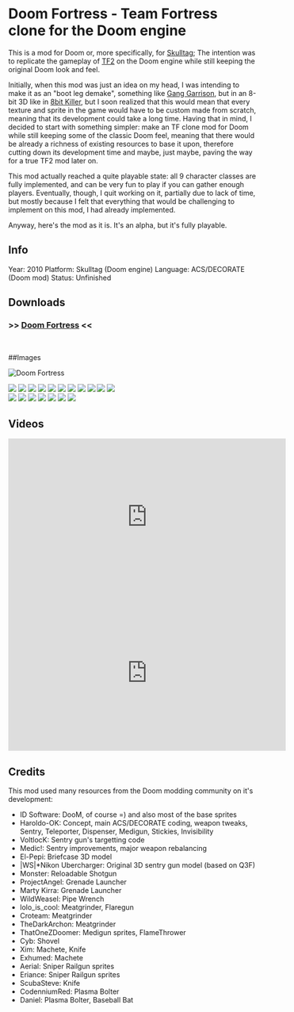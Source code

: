 # Doom Fortress - Team Fortress clone for the Doom engine

This is a mod for Doom or, more specifically, for [Skulltag]; The intention was to replicate the gameplay of [TF2] on the Doom engine while still keeping the original Doom look and feel.

Initially, when this mod was just an idea on my head, I was intending to make it as an "boot leg demake", something like [Gang Garrison], but in an 8-bit 3D like in [8bit Killer], but I soon realized that this would mean that every texture and sprite in the game would have to be custom made from scratch, meaning that its development could take a long time. Having that in mind, I decided to start with something simpler: make an TF clone mod for Doom while still keeping some of the classic Doom feel, meaning that there would be already a richness of existing resources to base it upon, therefore cutting down its development time and maybe, just maybe, paving the way for a true TF2 mod later on. 

This mod actually reached a quite playable state: all 9 character classes are fully implemented, and can be very fun to play if you can gather enough players. Eventually, though, I quit working on it, partially due to lack of time, but mostly because I felt that everything that would be challenging to implement on this mod, I had already implemented.

Anyway, here's the mod as it is. It's an alpha, but it's fully playable.

## Info
Year: 2010
Platform: Skulltag (Doom engine)
Language: ACS/DECORATE (Doom mod)
Status: Unfinished

## Downloads
### >> [Doom Fortress](/downloads/doomfortress.alpha.r112.zip "Download Doom Fortress") <<
<br>

##Images

![Doom Fortress](/doom-fortress-skulltag-mod/DF-Logo.png)

<div class="ContentFlow">
	<div class="flow">
		<img class="item" src="/doom-fortress-skulltag-mod/CMD0A1.png" />
		<img class="item" src="/doom-fortress-skulltag-mod/COMMA1.png" />
		<img class="item" src="/doom-fortress-skulltag-mod/COWBA1.png" />
		<img class="item" src="/doom-fortress-skulltag-mod/D64GA1.png" />
		<img class="item" src="/doom-fortress-skulltag-mod/DEMOA1.png" />
		<img class="item" src="/doom-fortress-skulltag-mod/GO99A1.png" />
		<img class="item" src="/doom-fortress-skulltag-mod/GUNRA1.png" />
		<img class="item" src="/doom-fortress-skulltag-mod/MEDCA1.png" />
		<img class="item" src="/doom-fortress-skulltag-mod/SYNAA1.png" />	
		<img class="item" src="/doom-fortress-skulltag-mod/Sentry2.png" />
		<img class="item" src="/doom-fortress-skulltag-mod/Sentry3.png" />
	</div>
</div>

<div class="ContentFlow">
	<div class="flow">
		<img class="item" src="/doom-fortress-skulltag-mod/Screenshot_Doom_20100322_200048.png" />
		<img class="item" src="/doom-fortress-skulltag-mod/Screenshot_Doom_20100322_200103.png" />
		<img class="item" src="/doom-fortress-skulltag-mod/Screenshot_Doom_20100327_001559.png" />
		<img class="item" src="/doom-fortress-skulltag-mod/Screenshot_Doom_20100327_001608.png" />
		<img class="item" src="/doom-fortress-skulltag-mod/Screenshot_Doom_20100404_182254.png" />
		<img class="item" src="/doom-fortress-skulltag-mod/Screenshot_Doom_20100404_182256.png" />
		<img class="item" src="/doom-fortress-skulltag-mod/Screenshot_Doom_20100404_182528.png" />
	</div>
</div>

## Videos

<iframe width="560" height="315" src="http://www.youtube.com/embed/h5DQVS2sSmI" frameborder="0"> </iframe>
<iframe width="560" height="315" src="http://www.youtube.com/embed/EguSCAzoBcE" frameborder="0"> </iframe>

## Credits

This mod used many resources from the Doom modding community on it's development:

* ID Software: DooM, of course =) and also most of the base sprites
* Haroldo-OK: Concept, main ACS/DECORATE coding, weapon tweaks, Sentry, Teleporter, Dispenser, Medigun, Stickies, Invisibility
* VoltlocK: Sentry gun's targetting code
* Medic!: Sentry improvements, major weapon rebalancing
* El-Pepi: Briefcase 3D model
* |WS|*Nikon Ubercharger: Original 3D sentry gun model (based on Q3F)
* Monster: Reloadable Shotgun
* ProjectAngel: Grenade Launcher
* Marty Kirra: Grenade Launcher
* WildWeasel: Pipe Wrench
* lolo_is_cool: Meatgrinder, Flaregun
* Croteam: Meatgrinder
* TheDarkArchon: Meatgrinder
* ThatOneZDoomer: Medigun sprites, FlameThrower
* Cyb: Shovel
* Xim: Machete, Knife
* Exhumed: Machete
* Aerial: Sniper Railgun sprites
* Eriance: Sniper Railgun sprites
* ScubaSteve: Knife
* CodenniumRed: Plasma Bolter
* Daniel: Plasma Bolter, Baseball Bat


[Skulltag]: http://www.skulltag.com/
[Gang Garrison]: http://ganggarrison.com/
[8bit Killer]: http://www.locomalito.com/8bit_killer.php
[TF2]: http://www.teamfortress.com/